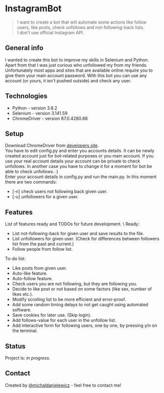 # InstagramBot
> I want to create a bot that will automate some actions like follow users, like posts, check unfollows and not-following-back lists. \
> I don't use official Instagram API.

## General info
I wanted to create this bot to improve my skills in Selenium and Python. Apart from that I was just curious who unfollowed my from my friends. \
Unfortunately most apps and sites that are available online require you to give them your main account password. With this bot you can use any 
account (or yours, it isn't pushed outside) and check any user. 

## Technologies
* Python - version 3.8.2
* Selenium - version 3.141.59
* ChromeDriver - version 87.0.4280.88

## Setup
Download ChromeDriver from [developers site](https://chromedriver.chromium.org/).\
You have to edit config.py and enter you accounts details. It can be newly created account just for bot-related purposes or you main account. If you use your real account details your account can be private to check unfollows. In another case you have to change it for a moment for bot be able to check unfollows. :) \
Enter your account details in config.py and run the main.py. In this moment there are two commands: 
* [-n] check users not following back given user.
* [-u] unfollowers for a given user.

## Features
List of features ready and TODOs for future development. \ 
Ready:
* List not-following-back for given user and save results to the file.
* List unfollowers for given user. (Check for differences between followers list from the past and current.)
* Follow people from follow list.

To-do list:
* Like posts from given user.
* Auto-like feature. 
* Auto-follow feature.
* Check users you are not following, but they are following you.
* Decide to like post or not based on some factors (like sex, number of likes etc.).
* Modify scrolling list to be more efficient and error-proof.
* Add some random timing delays to not get caught using automated software.
* Save cookies for later use. (Skip login).
* Add follows-value for each user in the unfollow list.
* Add interactive form for following users, one by one, by pressing y/n on the terminal.

## Status
Project is: _in progress_.

## Contact
Created by [@michaldanielewicz](https://michaldanielewicz.github.io/) - feel free to contact me!

